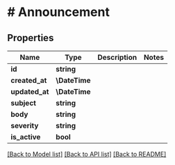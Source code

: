 # # Announcement

## Properties

Name | Type | Description | Notes
------------ | ------------- | ------------- | -------------
**id** | **string** |  |
**created_at** | **\DateTime** |  |
**updated_at** | **\DateTime** |  |
**subject** | **string** |  |
**body** | **string** |  |
**severity** | **string** |  |
**is_active** | **bool** |  |

[[Back to Model list]](../../README.md#models) [[Back to API list]](../../README.md#endpoints) [[Back to README]](../../README.md)
